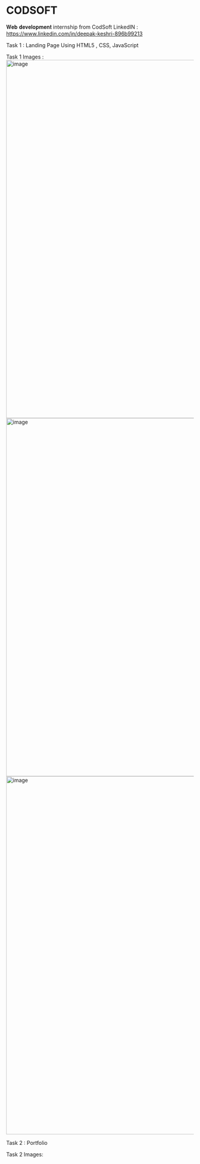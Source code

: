 # CODSOFT
𝐖𝐞𝐛 𝐝𝐞𝐯𝐞𝐥𝐨𝐩𝐦𝐞𝐧𝐭 internship from CodSoft
LinkedIN : https://www.linkedin.com/in/deepak-keshri-896b99213

Task 1 : Landing Page Using HTML5 , CSS, JavaScript

Task 1 Images :
<img width="960" alt="image" src="https://github.com/deepak101010/CODSOFT/assets/74196393/144223d5-9e99-4c74-b710-96bc15a33409">
<img width="960" alt="image" src="https://github.com/deepak101010/CODSOFT/assets/74196393/038dec28-e221-4182-a765-3df90fe9cf36">
<img width="960" alt="image" src="https://github.com/deepak101010/CODSOFT/assets/74196393/a42a0bbe-5d12-41f9-8d44-f07c1e8cd0ac">

Task 2 : Portfolio

Task 2 Images:


